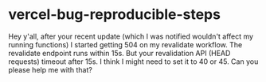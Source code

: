 # vercel-bug-reproducible-steps
Hey y'all, after your recent update (which I was notified wouldn't affect my running functions) I started getting 504 on my revalidate workflow. The revalidate endpoint runs within 15s. But your revalidation API (HEAD requests) timeout after 15s. I think I might need to set it to 40 or 45. Can you please help me with that?
